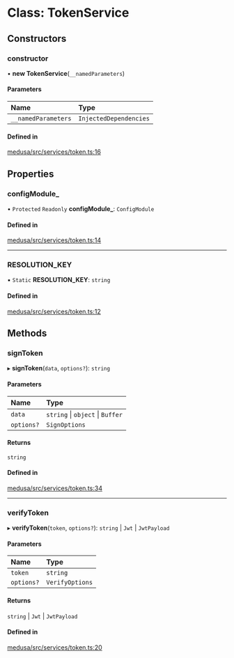 # Class: TokenService

## Constructors

### constructor

• **new TokenService**(`__namedParameters`)

#### Parameters

| Name | Type |
| :------ | :------ |
| `__namedParameters` | `InjectedDependencies` |

#### Defined in

[medusa/src/services/token.ts:16](https://github.com/medusajs/medusa/blob/7d3630f36/packages/medusa/src/services/token.ts#L16)

## Properties

### configModule\_

• `Protected` `Readonly` **configModule\_**: `ConfigModule`

#### Defined in

[medusa/src/services/token.ts:14](https://github.com/medusajs/medusa/blob/7d3630f36/packages/medusa/src/services/token.ts#L14)

___

### RESOLUTION\_KEY

▪ `Static` **RESOLUTION\_KEY**: `string`

#### Defined in

[medusa/src/services/token.ts:12](https://github.com/medusajs/medusa/blob/7d3630f36/packages/medusa/src/services/token.ts#L12)

## Methods

### signToken

▸ **signToken**(`data`, `options?`): `string`

#### Parameters

| Name | Type |
| :------ | :------ |
| `data` | `string` \| `object` \| `Buffer` |
| `options?` | `SignOptions` |

#### Returns

`string`

#### Defined in

[medusa/src/services/token.ts:34](https://github.com/medusajs/medusa/blob/7d3630f36/packages/medusa/src/services/token.ts#L34)

___

### verifyToken

▸ **verifyToken**(`token`, `options?`): `string` \| `Jwt` \| `JwtPayload`

#### Parameters

| Name | Type |
| :------ | :------ |
| `token` | `string` |
| `options?` | `VerifyOptions` |

#### Returns

`string` \| `Jwt` \| `JwtPayload`

#### Defined in

[medusa/src/services/token.ts:20](https://github.com/medusajs/medusa/blob/7d3630f36/packages/medusa/src/services/token.ts#L20)
